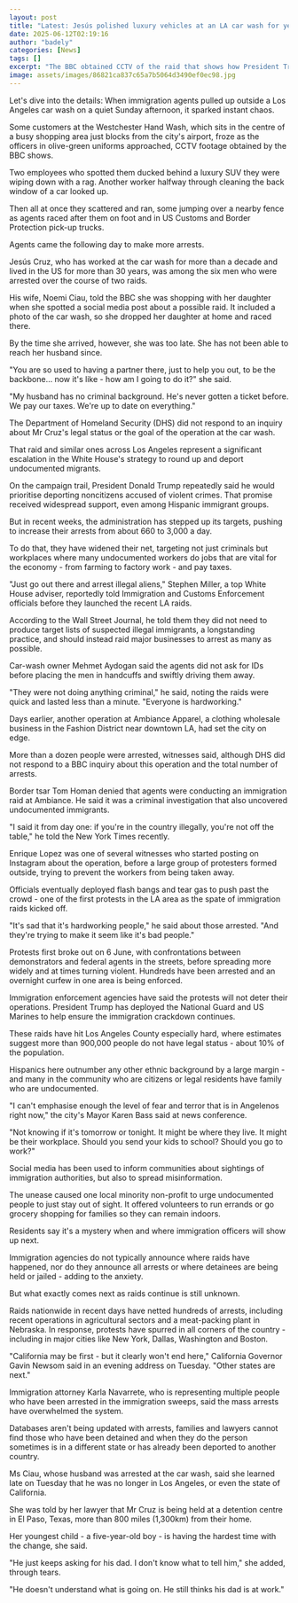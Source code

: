 ```yaml
---
layout: post
title: "Latest: Jesús polished luxury vehicles at an LA car wash for years. Then ICE showed up"
date: 2025-06-12T02:19:16
author: "badely"
categories: [News]
tags: []
excerpt: "The BBC obtained CCTV of the raid that shows how President Trump's immigration crackdown has ramped up."
image: assets/images/86821ca837c65a7b5064d3490ef0ec98.jpg
---
```


Let's dive into the details: When immigration agents pulled up outside a Los Angeles car wash on a quiet Sunday afternoon, it sparked instant chaos.

Some customers at the Westchester Hand Wash, which sits in the centre of a busy shopping area just blocks from the city's airport, froze as the officers in olive-green uniforms approached, CCTV footage obtained by the BBC shows.

Two employees who spotted them ducked behind a luxury SUV they were wiping down with a rag. Another worker halfway through cleaning the back window of a car looked up.

Then all at once they scattered and ran, some jumping over a nearby fence as agents raced after them on foot and in US Customs and Border Protection pick-up trucks.

Agents came the following day to make more arrests.

Jesús Cruz, who has worked at the car wash for more than a decade and lived in the US for more than 30 years, was among the six men who were arrested over the course of two raids. 

His wife, Noemi Ciau, told the BBC she was shopping with her daughter when she spotted a social media post about a possible raid. It included a photo of the car wash, so she dropped her daughter at home and raced there.

By the time she arrived, however, she was too late. She has not been able to reach her husband since. 

"You are so used to having a partner there, just to help you out, to be the backbone… now it's like - how am I going to do it?" she said.

"My husband has no criminal background. He's never gotten a ticket before. We pay our taxes. We're up to date on everything."

The Department of Homeland Security (DHS) did not respond to an inquiry about Mr Cruz's legal status or the goal of the operation at the car wash.

That raid and similar ones across Los Angeles represent a significant escalation in the White House's strategy to round up and deport undocumented migrants. 

On the campaign trail, President Donald Trump repeatedly said he would prioritise deporting noncitizens accused of violent crimes. That promise received widespread support, even among Hispanic immigrant groups. 

But in recent weeks, the administration has stepped up its targets, pushing to increase their arrests from about 660 to 3,000 a day. 

To do that, they have widened their net, targeting not just criminals but workplaces where many undocumented workers do jobs that are vital for the economy - from farming to factory work - and pay taxes.

"Just go out there and arrest illegal aliens," Stephen Miller, a top White House adviser, reportedly told Immigration and Customs Enforcement officials before they launched the recent LA raids. 

According to the Wall Street Journal, he told them they did not need to produce target lists of suspected illegal immigrants, a longstanding practice, and should instead raid major businesses to arrest as many as possible.

Car-wash owner Mehmet Aydogan said the agents did not ask for IDs before placing the men in handcuffs and swiftly driving them away.

"They were not doing anything criminal," he said, noting the raids were quick and lasted less than a minute. "Everyone is hardworking."

Days earlier, another operation at Ambiance Apparel, a clothing wholesale business in the Fashion District near downtown LA, had set the city on edge. 

More than a dozen people were arrested, witnesses said, although DHS did not respond to a BBC inquiry about this operation and the total number of arrests.

Border tsar Tom Homan denied that agents were conducting an immigration raid at Ambiance. He said it was a criminal investigation that also uncovered undocumented immigrants.

"I said it from day one: if you're in the country illegally, you're not off the table," he told the New York Times recently.

Enrique Lopez was one of several witnesses who started posting on Instagram about the operation, before a large group of protesters formed outside, trying to prevent the workers from being taken away. 

Officials eventually deployed flash bangs and tear gas to push past the crowd - one of the first protests in the LA area as the spate of immigration raids kicked off.

"It's sad that it's hardworking people," he said about those arrested. "And they're trying to make it seem like it's bad people."

Protests first broke out on 6 June, with confrontations between demonstrators and federal agents in the streets, before spreading more widely and at times turning violent. Hundreds have been arrested and an overnight curfew in one area is being enforced.

Immigration enforcement agencies have said the protests will not deter their operations. President Trump has deployed the National Guard and US Marines to help ensure the immigration crackdown continues. 

These raids have hit Los Angeles County especially hard, where estimates suggest more than 900,000 people do not have legal status - about 10% of the population. 

Hispanics here outnumber any other ethnic background by a large margin - and many in the community who are citizens or legal residents have family who are undocumented.

"I can't emphasise enough the level of fear and terror that is in Angelenos right now," the city's Mayor Karen Bass said at news conference. 

"Not knowing if it's tomorrow or tonight. It might be where they live. It might be their workplace. Should you send your kids to school? Should you go to work?"

Social media has been used to inform communities about sightings of immigration authorities, but also to spread misinformation. 

The unease caused one local minority non-profit to urge undocumented people to just stay out of sight. It offered volunteers to run errands or go grocery shopping for families so they can remain indoors.

Residents say it's a mystery when and where immigration officers will show up next. 

Immigration agencies do not typically announce where raids have happened, nor do they announce all arrests or where detainees are being held or jailed - adding to the anxiety.

But what exactly comes next as raids continue is still unknown.

Raids nationwide in recent days have netted hundreds of arrests, including recent operations in agricultural sectors and a meat-packing plant in Nebraska. In response, protests have spurred in all corners of the country - including in major cities like New York, Dallas, Washington and Boston.

"California may be first - but it clearly won't end here," California Governor Gavin Newsom said in an evening address on Tuesday. "Other states are next."

Immigration attorney Karla Navarrete, who is representing multiple people who have been arrested in the immigration sweeps, said the mass arrests have overwhelmed the system. 

Databases aren't being updated with arrests, families and lawyers cannot find those who have been detained and when they do the person sometimes is in a different state or has already been deported to another country.

Ms Ciau, whose husband was arrested at the car wash, said she learned late on Tuesday that he was no longer in Los Angeles, or even the state of California. 

She was told by her lawyer that Mr Cruz is being held at a detention centre in El Paso, Texas, more than 800 miles (1,300km) from their home.

Her youngest child - a five-year-old boy - is having the hardest time with the change, she said.

"He just keeps asking for his dad. I don't know what to tell him," she added, through tears. 

"He doesn't understand what is going on. He still thinks his dad is at work."

